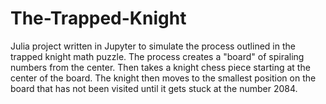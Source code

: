# The-Trapped-Knight
Julia project written in Jupyter to simulate the process outlined in the trapped knight math puzzle.
The process creates a "board" of spiraling numbers from the center. Then takes a knight chess piece starting at the center of the board. The knight then moves to the smallest position on the board that has not been visited until it gets stuck at the number 2084.
